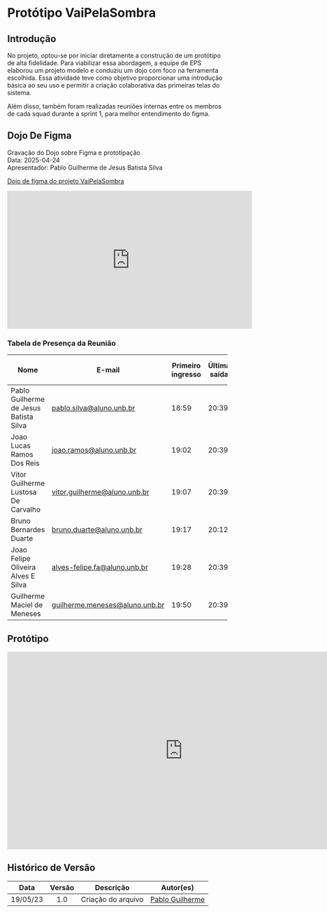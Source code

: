 # Protótipo VaiPelaSombra

## Introdução

No projeto, optou-se por iniciar diretamente a construção de um protótipo de alta fidelidade. Para viabilizar essa abordagem, a equipe de EPS elaborou um projeto modelo e conduziu um dojo com foco na ferramenta escolhida. Essa atividade teve como objetivo proporcionar uma introdução básica ao seu uso e permitir a criação colaborativa das primeiras telas do sistema.

Além disso, também foram realizadas reuniões internas entre os membros de cada squad durante a sprint 1, para melhor entendimento do figma. 

## Dojo De Figma

Gravação do Dojo sobre Figma e prototipação  
Data: 2025-04-24  
Apresentador: Pablo Guilherme de Jesus Batista Silva

[Dojo de figma do projeto VaiPelaSombra](https://youtu.be/V6sUHsxxG-Q)

<iframe width="560" height="315" src="https://www.youtube.com/embed/V6sUHsxxG-Q" title="YouTube video player" frameborder="0" allow="accelerometer; autoplay; clipboard-write; encrypted-media; gyroscope; picture-in-picture" allowfullscreen></iframe>

### Tabela de Presença da Reunião

| Nome                                       | E-mail                                | Primeiro ingresso | Última saída | Duração da reunião | Função       |
|-------------------------------------------|----------------------------------------|-------------------|--------------|--------------------|--------------|
| Pablo Guilherme de Jesus Batista Silva    | pablo.silva@aluno.unb.br              | 18:59             | 20:39        | 1h 39min 28s       | Organizador  |
| Joao Lucas Ramos Dos Reis                 | joao.ramos@aluno.unb.br               | 19:02             | 20:39        | 1h 33min 43s       | Participante |
| Vitor Guilherme Lustosa De Carvalho       | vitor.guilherme@aluno.unb.br          | 19:07             | 20:39        | 1h 32min           | Participante |
| Bruno Bernardes Duarte                    | bruno.duarte@aluno.unb.br             | 19:17             | 20:12        | 48min 16s          | Participante |
| Joao Felipe Oliveira Alves E Silva        | alves-felipe.fa@aluno.unb.br          | 19:28             | 20:39        | 1h 10min 52s       | Participante |
| Guilherme Maciel de Meneses               | guilherme.meneses@aluno.unb.br        | 19:50             | 20:39        | 48min 52s          | Participante |

## Protótipo

<iframe style="border: 1px solid rgba(0, 0, 0, 0.1);" width="800" height="450" src="https://embed.figma.com/design/IBJLJvIPZvTaPFWOWDwOpp/Prototipo-VaiPelaSombra?node-id=0-1&embed-host=share" allowfullscreen></iframe>


## Histórico de Versão
| Data | Versão | Descrição | Autor(es)|
|:----:|:------:|:---------:|:--------:|
| 19/05/23 | 1.0 | Criação do arquivo | [Pablo Guilherme](https://github.com/PabloGJBS)|